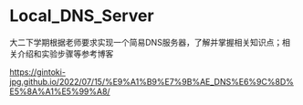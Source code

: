 # Local_DNS_Server
大二下学期根据老师要求实现一个简易DNS服务器，了解并掌握相关知识点；相关介绍和实验步骤等参考博客

https://gintoki-jpg.github.io/2022/07/15/%E9%A1%B9%E7%9B%AE_DNS%E6%9C%8D%E5%8A%A1%E5%99%A8/

